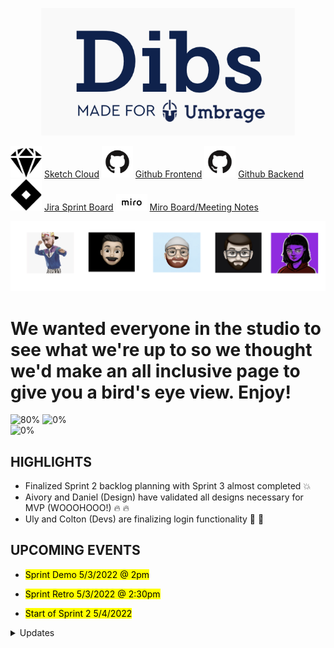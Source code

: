 <p align="center"> 
  <img src="dibs.png">
</p>


<img src="sketch.png" width="50"> [Sketch Cloud](https://www.sketch.com/s/29b12cf5-0b5d-4af9-aaa9-eb4a1d4fae0e)
<img src="github.png" width="50"> [Github Frontend](https://github.com/Umbrage-Studios/march-cohort-frontend)
<img src="github.png" width="50"> [Github Backend](https://github.com/Umbrage-Studios/march-cohort-backend)
<img src="jira.png" width="50"> [Jira Sprint Board](https://umbrage.atlassian.net/jira/software/projects/DIBS/boards/36)
<img src="miro.png" width="50"> [Miro Board/Meeting Notes](https://miro.com/app/board/uXjVO8nKJnI=/)

<div class="row">
<p align="center"> <img src="team.png">
 </p>
 </div> 
 
# We wanted everyone in the studio to see what we're up to so we thought we'd make an all inclusive page to give you a bird's eye view. Enjoy!



  
  
![80%](https://progress-bar.dev/80/?title=Sprint_1_Completed )
![0%](https://progress-bar.dev/0/?title=Sprint_2_Completed )  
![0%](https://progress-bar.dev/0/?title=Sprint_3_Completed )

## HIGHLIGHTS
- Finalized Sprint 2 backlog planning with Sprint 3 almost completed :boom:
- Aivory and Daniel (Design) have validated all designs necessary for MVP (WOOOHOOO!) :fire: :fire:
- Uly and Colton (Devs) are finalizing login functionality :punch: :punch:



## UPCOMING EVENTS 



 - <mark> Sprint Demo 5/3/2022 @ 2pm </mark>

 - <mark> Sprint Retro 5/3/2022 @ 2:30pm </mark> 

 - <mark> Start of Sprint 2 5/4/2022 </mark>





  


<details><summary>Updates</summary>
  
  
  
  <table style="width:100%">
  <tr>
    <th>April 29th, 2022</th>
  </tr>
  <tr>
    <td>Two days left in sprint one and things are starting to really pick up with the Dibs project. Uly and Colton <br> 
have been hard at work with implementing the login functionality. The look of the login page and authentication <br>
flow is simple and easy to follow and has been coming together with very few hiccups. Daniel and Aivory have really <br>
stretched their design abilities and knocked it out of the park when it came to the design of the login page UI and <br>
contributed a massive amount to the authentication app flow. The devs are well on their way to completing all planned <br>
user stories and tasks. Below is a burndown chart that shows just how well Colton and Uly have been pacing themselves <br>
through this sprint. The grey line indicates the ideal pace or completion rate compared to outstanding work still left <br>
to complete. We plan to have a demo of what we have completed thus far on Tuesday of next week 5/2/2022. Everyone is <br>
welcome to join to check out what we accomplished for our first sprint!</td> 
  </tr>
</table>
 

</details>
  
